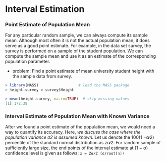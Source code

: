 Interval Estimation
==================

### Point Estimate of Population Mean

For any particular random sample, we can always compute its sample mean. Although most often it is not the actual population mean, it does serve as a good point estimate. For example, in the data set survey, the survey is performed on a sample of the student population. We can compute the sample mean and use it as an estimate of the corresponding population parameter.

+ problem: Find a point estimate of mean university student height with the sample data from survey.

```r
> library(MASS)                  # load the MASS package
> height.survey = survey$Height

> mean(height.survey, na.rm=TRUE)  # skip missing values
[1] 172.38
```

### Interval Estimate of Population Mean with Known Variance

After we found a point estimate of the population mean, we would need a way to quantify its accuracy. Here, _we discuss the case where the population variance σ2 is assumed known._ Let us denote the 100(1 −α∕2) percentile of the standard normal distribution as zα∕2. For random sample of sufficiently large size, the end points of the interval estimate at (1 − α) confidence level is given as follows: `x = Zα∕2 (σ/root(n))`

